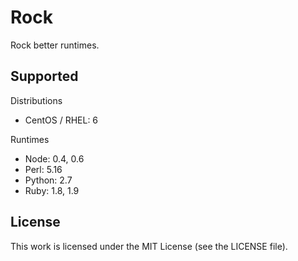 Rock
====

Rock better runtimes.

## Supported

Distributions

 * CentOS / RHEL: 6

Runtimes

  * Node: 0.4, 0.6
  * Perl: 5.16
  * Python: 2.7
  * Ruby: 1.8, 1.9

## License

This work is licensed under the MIT License (see the LICENSE file).
